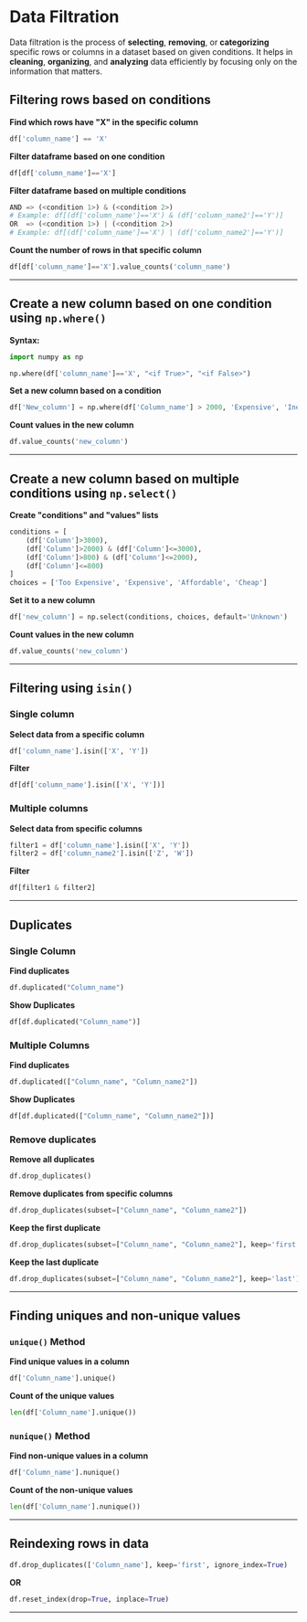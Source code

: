# Data Filtration
Data filtration is the process of **selecting**, **removing**, or **categorizing** specific rows or columns in a dataset based on given conditions. It helps in **cleaning**, **organizing**, and **analyzing** data efficiently by focusing only on the information that matters.

## Filtering rows based on conditions

**Find which rows have "X" in the specific column**
```python
df['column_name'] == 'X'
```

**Filter dataframe based on one condition**
```python
df[df['column_name']=='X']
```

**Filter dataframe based on multiple conditions**
```python
AND => (<condition 1>) & (<condition 2>)
# Example: df[(df['column_name']=='X') & (df['column_name2']=='Y')]
OR  => (<condition 1>) | (<condition 2>)
# Example: df[(df['column_name']=='X') | (df['column_name2']=='Y')]
```

**Count the number of rows in that specific column**
```python
df[df['column_name']=='X'].value_counts('column_name')
```

---

## Create a new column based on one condition using `np.where()`

**Syntax:**
```python
import numpy as np

np.where(df['column_name']=='X', "<if True>", "<if False>")
```

**Set a new column based on a condition**
```python
df['New_column'] = np.where(df['Column_name'] > 2000, 'Expensive', 'Inexpensive')
```

**Count values in the new column**
```python
df.value_counts('new_column')
```

---

## Create a new column based on multiple conditions using `np.select()`

**Create "conditions" and "values" lists**
```python
conditions = [
    (df['Column']>3000),
    (df['Column']>2000) & (df['Column']<=3000),
    (df['Column']>800) & (df['Column']<=2000),
    (df['Column']<=800)
]
choices = ['Too Expensive', 'Expensive', 'Affordable', 'Cheap']
```

**Set it to a new column**
```python
df['new_column'] = np.select(conditions, choices, default='Unknown')
```

**Count values in the new column**
```python
df.value_counts('new_column')
```

---

## Filtering using `isin()`

### Single column 

**Select data from a specific column**
```python
df['column_name'].isin(['X', 'Y'])
```

**Filter**
```python
df[df['column_name'].isin(['X', 'Y'])]
```

### Multiple columns

**Select data from specific columns**
```python
filter1 = df['column_name'].isin(['X', 'Y'])
filter2 = df['column_name2'].isin(['Z', 'W'])
```

**Filter**
```python
df[filter1 & filter2]
```

---

## Duplicates

### Single Column

**Find duplicates**
```python
df.duplicated("Column_name")
```

**Show Duplicates**
```python
df[df.duplicated("Column_name")]
```

### Multiple Columns

**Find duplicates**
```python
df.duplicated(["Column_name", "Column_name2"])
```

**Show Duplicates**
```python
df[df.duplicated(["Column_name", "Column_name2"])]
```

### Remove duplicates

**Remove all duplicates**
```python
df.drop_duplicates()
```

**Remove duplicates from specific columns**
```python
df.drop_duplicates(subset=["Column_name", "Column_name2"])
```

**Keep the first duplicate**
```python
df.drop_duplicates(subset=["Column_name", "Column_name2"], keep='first')
```

**Keep the last duplicate**
```python
df.drop_duplicates(subset=["Column_name", "Column_name2"], keep='last')
```

---

## Finding uniques and non-unique values

### `unique()` Method

**Find unique values in a column**
```python
df['Column_name'].unique()
```

**Count of the unique values**
```python
len(df['Column_name'].unique())
```

### `nunique()` Method

**Find non-unique values in a column**
```python
df['Column_name'].nunique()
```

**Count of the non-unique values**
```python
len(df['Column_name'].nunique())
```

---

## Reindexing rows in data

```python
df.drop_duplicates(['Column_name'], keep='first', ignore_index=True)
```
**OR**
```python
df.reset_index(drop=True, inplace=True)
```

---